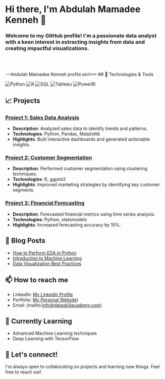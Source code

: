 # Hi there, I'm Abdulah Mamadee Kenneh 👋

### Welcome to my GitHub profile! I'm a passionate data analyst with a keen interest in extracting insights from data and creating impactful visualizations.


<img src='https://avatars.githubusercontent.com/u/77249808?v=4' alt='Abdulah Mamadee Kenneh profile picture' style='margin-top:3rem;border-radius:50%'>
## 🔧 Technologies & Tools

![Python](https://img.shields.io/badge/Python-3670A0?style=for-the-badge&logo=python&logoColor=ffdd54)
![R](https://img.shields.io/badge/R-276DC3?style=for-the-badge&logo=r&logoColor=white)
![SQL](https://img.shields.io/badge/SQL-336791?style=for-the-badge&logo=postgresql&logoColor=white)
![Tableau](https://img.shields.io/badge/Tableau-E97627?style=for-the-badge&logo=Tableau&logoColor=white)
![PowerBI](https://img.shields.io/badge/PowerBI-F2C811?style=for-the-badge&logo=Power%20BI&logoColor=white)

## 📈 Projects


### [Project 1: Sales Data Analysis](https://github.com/Abdulahkenneh/project1)
- **Description**: Analyzed sales data to identify trends and patterns.
- **Technologies**: Python, Pandas, Matplotlib
- **Highlights**: Built interactive dashboards and generated actionable insights.

### [Project 2: Customer Segmentation](https://github.com/Abdulahkenneh/project2)
- **Description**: Performed customer segmentation using clustering techniques.
- **Technologies**: R, ggplot2
- **Highlights**: Improved marketing strategies by identifying key customer segments.

### [Project 3: Financial Forecasting](https://github.com/Abdulahkenneh/project3)
- **Description**: Forecasted financial metrics using time series analysis.
- **Technologies**: Python, statsmodels
- **Highlights**: Increased forecasting accuracy by 15%.

## 📝 Blog Posts
- [How to Perform EDA in Python](https://yourblog.com/eda-python)
- [Introduction to Machine Learning](https://yourblog.com/ml-intro)
- [Data Visualization Best Practices](https://yourblog.com/data-viz-best-practices)

## 📫 How to reach me
- LinkedIn: [My LinkedIn Profile](https://www.linkedin.com/in/abdulah-mamadee-kenneh-399023175/)
- Portfolio: [My Personal Website](https://www.dataskillacademy.com/user-pofolio/1/))
- Email: (mailto:info@dataskillacademy.com)

## 🌱 Currently Learning
- Advanced Machine Learning techniques
- Deep Learning with TensorFlow

## 🤝 Let's connect!
I'm always open to collaborating on projects and learning new things. Feel free to reach out!
